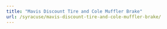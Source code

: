 ```yaml
---
title: "Mavis Discount Tire and Cole Muffler Brake"
url: /syracuse/mavis-discount-tire-and-cole-muffler-brake/
---
```

